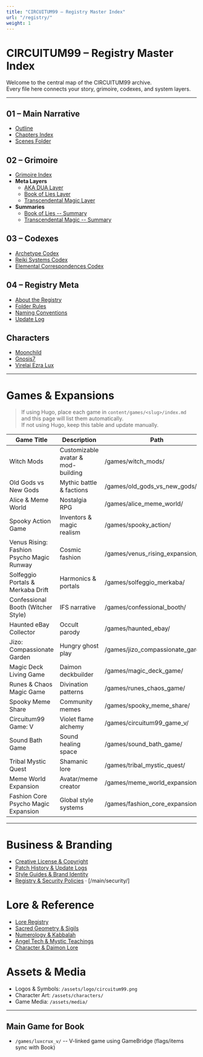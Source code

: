 ```yaml
---
title: "CIRCUITUM99 – Registry Master Index"
url: "/registry/"
weight: 1
---
```


# CIRCUITUM99 – Registry Master Index

Welcome to the central map of the CIRCUITUM99 archive.  
Every file here connects your story, grimoire, codexes, and system layers.

---

## 01 – Main Narrative
- [Outline](/01_main_narrative/00_outline/)
- [Chapters Index](/01_main_narrative/chapters_index/)
- [Scenes Folder](/01_main_narrative/scenes/)

## 02 – Grimoire
- [Grimoire Index](/02_grimoire/grimoire_index/)
- **Meta Layers**
  - [AKA DUA Layer](/02_grimoire/meta_layers/00_AKA_DUA_LAYER/)
  - [Book of Lies Layer](/02_grimoire/meta_layers/01_BOOK_OF_LIES_LAYER/)
  - [Transcendental Magic Layer](/02_grimoire/meta_layers/02_TRANSCENDENTAL_MAGIC_LAYER/)
- **Summaries**
  - [Book of Lies -- Summary](/02_grimoire/summaries/Book_of_Lies_SUMMARY/)
  - [Transcendental Magic -- Summary](/02_grimoire/summaries/Transcendental_Magic_SUMMARY/)

## 03 – Codexes
- [Archetype Codex](/03_codexes/archetype_codex/)
- [Reiki Systems Codex](/03_codexes/reiki_systems_codex/)
- [Elemental Correspondences Codex](/03_codexes/elemental_correspondences_codex/)

## 04 – Registry Meta
- [About the Registry](/04_registry_meta/registry/)
- [Folder Rules](/04_registry_meta/folder_rules/)
- [Naming Conventions](/04_registry_meta/naming_conventions/)
- [Update Log](/04_registry_meta/update_log/)

## Characters
- [Moonchild](/characters/moonchild/moonchild_profile/)
- [Gnosis7](/characters/gnosis7/gnosis7_profile/)
- [Virelai Ezra Lux](/characters/Virelai_Ezra_Lux/Virelai_Ezra_Lux_profile/)

---

# Games & Expansions

> If using Hugo, place each game in `content/games/<slug>/index.md` and this page will list them automatically.  
> If not using Hugo, keep this table and update manually.

| Game Title | Description | Path |
|---|---|---|
| Witch Mods | Customizable avatar & mod-building | /games/witch_mods/ |
| Old Gods vs New Gods | Mythic battle & factions | /games/old_gods_vs_new_gods/ |
| Alice & Meme World | Nostalgia RPG | /games/alice_meme_world/ |
| Spooky Action Game | Inventors & magic realism | /games/spooky_action/ |
| Venus Rising: Fashion Psycho Magic Runway | Cosmic fashion | /games/venus_rising_expansion/ |
| Solfeggio Portals & Merkaba Drift | Harmonics & portals | /games/solfeggio_merkaba/ |
| Confessional Booth (Witcher Style) | IFS narrative | /games/confessional_booth/ |
| Haunted eBay Collector | Occult parody | /games/haunted_ebay/ |
| Jizo: Compassionate Garden | Hungry ghost play | /games/jizo_compassionate_garden/ |
| Magic Deck Living Game | Daimon deckbuilder | /games/magic_deck_game/ |
| Runes & Chaos Magic Game | Divination patterns | /games/runes_chaos_game/ |
| Spooky Meme Share | Community memes | /games/spooky_meme_share/ |
| Circuitum99 Game: V | Violet flame alchemy | /games/circuitum99_game_v/ |
| Sound Bath Game | Sound healing space | /games/sound_bath_game/ |
| Tribal Mystic Quest | Shamanic lore | /games/tribal_mystic_quest/ |
| Meme World Expansion | Avatar/meme creator | /games/meme_world_expansion/ |
| Fashion Core Psycho Magic Expansion | Global style systems | /games/fashion_core_expansion/ |

---

# Business & Branding
- [Creative License & Copyright](/main/docs/CREATIVE_LICENSE/)
- [Patch History & Update Logs](/main/docs/PATCH_HISTORY/)
- [Style Guides & Brand Identity](/main/business_style_guide/)
- [Registry & Security Policies](/main/registry/) · [/main/security/]

# Lore & Reference
- [Lore Registry](/main/lore/registry/)
- [Sacred Geometry & Sigils](/main/lore/sacred_geometry/)
- [Numerology & Kabbalah](/main/lore/numerology_kabbalah/)
- [Angel Tech & Mystic Teachings](/main/lore/angel_tech/)
- [Character & Daimon Lore](/main/lore/characters/)

# Assets & Media
- Logos & Symbols: `/assets/logo/circuitum99.png`
- Character Art: `/assets/characters/`
- Game Media: `/assets/media/`

---

## Main Game for Book
- `/games/luxcrux_v/` -- V-linked game using GameBridge (flags/items sync with Book)